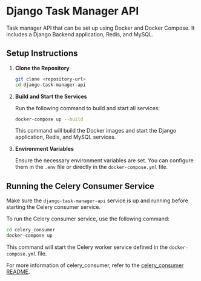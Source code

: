 # Django Task Manager API

Task manager API that can be set up using Docker and Docker Compose. It includes a Django Backend application, Redis, and MySQL.

## Setup Instructions

1. **Clone the Repository**

   ```bash
   git clone <repository-url>
   cd django-task-manager-api
   ```

2. **Build and Start the Services**

   Run the following command to build and start all services:

   ```bash
   docker-compose up --build
   ```

   This command will build the Docker images and start the Django application, Redis, and MySQL services.

3. **Environment Variables**

   Ensure the necessary environment variables are set. You can configure them in the `.env` file or directly in the `docker-compose.yml` file.

## Running the Celery Consumer Service

Make sure the `django-task-manager-api` service is up and running before starting the Celery consumer service.

To run the Celery consumer service, use the following command:

```bash
cd celery_consumer
docker-compose up
```

This command will start the Celery worker service defined in the `docker-compose.yml` file.

For more information of celery_consumer, refer to the [celery_consumer README](celery_consumer/README.md).